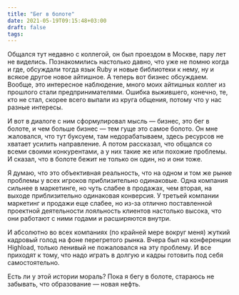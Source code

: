 ```yaml
---
title: "Бег в болоте"
date: 2021-05-19T09:15:48+03:00
draft: false
tags:
---
```


Общался тут недавно с коллегой, он был проездом в Москве, пару лет не виделись. Познакомились настолько давно, что уже
не помню когда и где, обсуждали тогда язык Ruby и новые библиотеки к нему, ну и всякое другое новое айтишное. А теперь
вот бизнес обсуждаем. Вообще, это интересное наблюдение, много моих айтишных коллег из прошлого стали предпринимателями.
Ошибка выжившего, конечно, те, кто не стал, скорее всего выпали из круга общения, потому что у нас разные интересы.

<!--more-->

И вот в диалоге с ним сформулировал мысль — бизнес, это бег в болоте, и чем больше бизнес — тем гуще это самое болото.
Он мне жаловался, что тут буксуем, там недорабатываем, здесь ресурсов не хватает усилить направление. А потом рассказал,
что общался со всеми своими конкурентами, а у них такие же или похожие проблемы. И сказал, что в болоте бежит не только
он один, но и они тоже.

Я думаю, что это объективная реальность, что на одном и том же рынке проблемы у всех игроков приблизительно одинаковые.
Одна компания сильнее в маркетинге, но чуть слабее в продажах, чем вторая, на выходе приблизительно одинаковая конверсия. 
У третьей компании маркетинг и продажи еще слабее, но из-за отлично поставленной проектной деятельности лояльность
клиентов настолько высока, что они работают с ними годами и расширяются внутри.

И абсолютно во всех компаниях (по крайней мере вокруг меня) жуткий кадровый голод на фоне перегретого рынка. Вчера
был на конференции Highload, только ленивый не пожаловался на эту проблему. И все приходят к тому, что надо играть в
долгую и кадры готовить под себя самостоятельно.

Есть ли у этой истории мораль? Пока я бегу в болоте, стараюсь не забывать, что образование — новая нефть.

